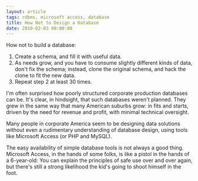 ```yaml
---
layout: article
tags: rdbms, microsoft access, database
title: How Not to Design a Database
date: 2010-02-03 00:00:00
---
```


How not to build a database:

1. Create a schema, and fill it with useful data.
2. As needs grow, and you have to consume slightly different kinds
   of data, don't fix the schema; instead, clone the original schema,
   and hack the clone to fit the new data.
3. Repeat step 2 at least 30 times.

I'm often surprised how poorly structured corporate production
databases can be. It's clear, in hindsight, that such databases
weren't planned. They grew in the same way that many American
suburbs grow: in fits and starts, driven by the need for revenue
and profit, with minimal technical oversight.

Many people in corporate America seem to be designing data
solutions without even a rudimentary understanding of database
design, using tools like Microsoft Access (or PHP and MySQL).

The easy availability of simple database tools is not always a good
thing. Microsoft Access, in the hands of some folks, is like a
pistol in the hands of a 6-year-old: You can explain the principles
of safe use over and over again, but there's still a strong
likelihood the kid's going to shoot himself in the foot.

